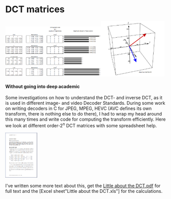 # DCT matrices 

<img src=DCTmatrix.png width="300"></img><img src=CalcPlot3D-plot.png width="200"></img>


#### Without going into deep academic

Some investigations on how to understand the DCT- and inverse DCT, as it is used in different image- and video Decoder Standards. During some work on writing decoders in C for JPEG, MPEG, HEVC (AVC defines its own transform, there is nothing else to do there), I had to wrap my head around this many times and write code for computing the transform efficiently. Here we look at different order-2<sup>n</sup> DCT matrices with some spreadsheet help. 

<a href="Little about the DCT.pdf"><img src="Little about the DCT.png" width="100"></img></a>

I've written some more text about this, get the <a href="Little about the DCT.pdf">Little about the DCT.pdf</a> for full text and the [Excel sheet"Little about the DCT.xls"] for the calculations. 
